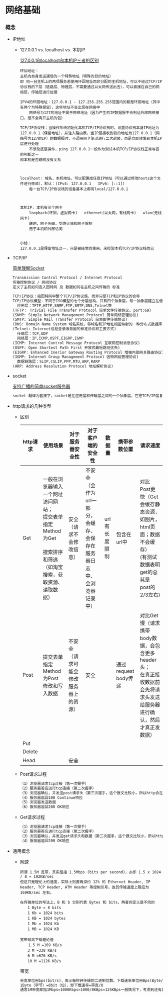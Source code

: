 # 网络基础



### 概念

* IP地址

  * 127.0.0.1 vs. localhost vs. 本机IP

    [127.0.0.1和localhost和本机IP三者的区别](https://blog.csdn.net/msdnwolaile/article/details/51278867)

    ``` text
    环回地址：
    主机向自身发送通信的一个特殊地址（特殊的目的地址）
    即 同一台主机上的两项服务若使用环回地址而非分配的主机地址，可以不经过TCP/IP协议栈的下层（链路层、物理层，不需要通过以太网传送出去），可以直接在自己的网络层，传输层进行处理
    
    IPV4的环回地址：127.0.0.1 - 127.255.255.255范围内的都是环回地址（其中有两个为特殊保留），这些地址不会出现在网络中
    	网络号为127的地址不属于网络地址（因为产生的IP数据报不会到达外部网络接口，是不会离开主机的包）
    
    TCP/IP协议栈：当操作系统初始化本机TCP/IP协议栈时，设置协议栈本身IP地址为127.0.0.1（保留地址），并注入路由表，当IP层接收到目的地址为127.0.0.1（网络号为127的IP）的数据报时，不调用网卡驱动进行二次封装，而是立即转发到本机IP层进行处理
    	不涉及底层操作，ping 127.0.0.1一般作为测试本机TCP/IP协议栈正常与否的判断之一
    和本机是否联网没有关系
    
    
    
    localhost: 域名，本机地址，可以配置成任意IP地址（可以通过修改hosts这个文件进行修改），默认：(IPv4: 127.0.0.1   IPv6: [::1])
    	每一台TCP/IP协议栈的设备基本上都有local/127.0.0.1
    
    
    
    本机IP: 本机有三个网卡
    	loopback(环回，虚拟网卡)   ethernet(以太网，有线网卡)   wlan(无线网卡)
    	联网，网卡传输，受防火墙和网卡限制
    	用于本机和外部访问
    	
    	
    小结：
    127.0.0.1是保留地址之一，只是被经常的使用，来检验本机TCP/IP协议栈而已
    
    ```



* TCP/IP

  [简单理解Socket](https://www.cnblogs.com/dolphinx/p/3460545.html)

  ``` tex
  Transmission Control Protocol / Internet Protocol
  传输控制协议 / 网间协议
  定义了主机如何连入因特网 及 数据如何在主机之间传输的 标准
  
  TCP/IP协议：指因特网中整个TCP/IP协议族，而非只是TCP和IP协议的合称
  TCP/IP协议模型：不同于ISO模型的七个分层结构，只有四个抽象层，每一抽象层建立在低一层提供的服务上，并且为高一层提供服务
  	应用层：TFTP,HTTP,SNMP,FTP,SMTP,DNS,Telnet等
  (TFTP： Trivial File Transfer Protocol 简单文件传输协议, port:69)
  (SNMP: Simple Network Management Protocol 简单网络管理协议)
  (SMTP: Simple Mail Transfer Protocol 简单邮件传输协议)
  (DNS: Domain Name System 域名系统，将域名和IP地址相互映射的一种分布式数据库)
  (Telnet: Internet远程登录服务器的标准协议和主要方式)
  	传输层：TCP,UDP
  	网络层：IP,ICMP,OSPF,EIGRP,IGMP
  (ICMP: Internet Control Message Protocol 互联网控制消息协议)
  (OSPF: Open Shortest Path First 开放式最短路径优先)
  (EIGRP: Enhanced Inerior Gateway Routing Protocol 增强内部网关路由协议)
  (IGMP: Internet Group Management Protocol 因特网组管理协议)
  	数据链路层：SLIP,CSLIP,PPP,MTU,ARP,RARP
  (ARP: Address Resolution Protocol 地址解析协议)
  ```

  

* socket

  [支持广播的简单socket服务器](https://www.cnblogs.com/dolphinX/p/3462496.html)

  ``` tex
  socket 翻译为套接字，socket是在应用层和传输层之间的一个抽象层，它把TCP/IP层复杂的操作抽象为几个简单的接口供应用层调用已实现进程在网络中通信。
  ```

  
  
* http请求的几种类型

  * 区别

    | http请求 | 使用场景                                                     | 对于服务器安全性                       | 对于客户端的安全性                                           | 数据量        | 携带参数位置         | 请求速度                                                     |
    | -------- | ------------------------------------------------------------ | -------------------------------------- | ------------------------------------------------------------ | ------------- | -------------------- | ------------------------------------------------------------ |
    | Get      | 一般在浏览器输入一个网址访问网站；<br />提交表单指定Method为Get<br /><br />搜索排序和筛选（如淘宝搜索，获取资源、读取数据） | 安全（请求不会修改信息）               | 不安全（会作为url一部分，会缓存、会保存在服务器日志中、会浏览器记录中） | url有长度限制 | 包含在url中          | 对比Post更快（Get会缓存静态资源，如图片，html页面；数据不会缓存）<br />(有测试数据表明get的总耗是post的2/3左右) |
    | Post     | 提交表单指定Method为Post<br />修改和写入数据                 | 不安全（请求可能会修改服务器上的资源） | 安全                                                         |               | 通过request body传递 | 对比Get慢（请求携带body数据，会包含更多header头；<br />在真正接收数据前会先将请求头发送给服务器进行确认，然后才真正发数据） |
    | Put      |                                                              |                                        |                                                              |               |                      |                                                              |
    | Delete   |                                                              |                                        |                                                              |               |                      |                                                              |
    | Head     |                                                              | 安全                                   |                                                              |               |                      |                                                              |

    

  * Post请求过程

    ``` tex
    （1）浏览器请求tcp连接（第一次握手）
    （2）服务器答应进行tcp连接（第二次握手）
    （3）浏览器确认，并发送post请求头（第三次握手，这个报文比较小，所以http会在此时进行第一次数据发送）
    （4）服务器返回100 Continue响应
    （5）浏览器发送数据
    （6）服务器返回200 OK响应
    ```

  * Get请求过程

    ``` tex
    （1）浏览器请求tcp连接（第一次握手）
    （2）服务器答应进行tcp连接（第二次握手）
    （3）浏览器确认，并发送get请求头和数据（第三次握手，这个报文比较小，所以http会在此时进行第一次数据发送）
    （4）服务器返回200 OK响应
    ```




* 通用概念

  * 网速

    ``` text
    所谓 1.5M 宽带，其实是指 1.5Mbps (bits per second)，亦即 1.5 x 1024 / 8 = 192KB/sec
    但这只是理论上的速度，实际上则要再扣约 12% 的 Ethernet Header, IP Header, TCP Header, ATM Header 等控制讯号，故其传输速度上限应为 169KB/sec 左右。 
    
    在传输单位的写法上，B 和 b 分别代表 Bytes 和 bits，两者的定义是不同的
    　　1 Byte = 8 bits 
    　　1 Kb = 1024 bits 
    　　1 KB = 1024 bytes 
    　　1 Mb = 1024 Kb 
    　　1 MB = 1024 KB 
    　　
    宽带最高下载理论值 
    　  1.5 M =169 KB/s 
    　　3 M =338 KB/s 
    　　6 M =676 KB/s 
    　　10 M =1126 KB/s 
    ```

    带宽
    
    ``` tex
    带宽单位用bps(bit/s)，表示每秒钟传输的二进制位数。下载速率单位用Bps(Byte/s)表示，表示每秒钟传输的字节数。
    1Byte（字节）=8bit（位），即下载速率=带宽/8
    通常1M带宽即指1Mbps=1000Kbps=1000/8KBps=125KBps一般情况下，考虑到还有其他损耗（计算机性能、网络设备质量、资源使用情况、网络高峰期等），实际速率一般小于这个速率。
    ```
    
    
